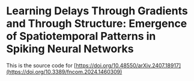 # Learning Delays Through Gradients and Through Structure: Emergence of Spatiotemporal Patterns in Spiking Neural Networks
This is the source code for [https://doi.org/10.48550/arXiv.2407.18917](https://doi.org/10.3389/fncom.2024.1460309)
